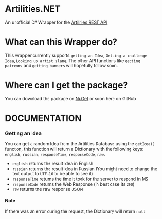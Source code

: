 # Artilities.NET
An unofficial C# Wrapper for the [Artilities REST API](https://artilities.github.io/artilities-api/)

# What can this Wrapper do?
This wrapper currently supports `getting an Idea`, `Getting a challenge Idea`, `Looking up artist slang`. The other API functions like `getting patreons` and `getting banners` will hopefully follow soon.

# Where can I get the package?
You can download the package on [NuGet](https://www.nuget.org/packages/Artilities.NET) or soon here on GitHub



# DOCUMENTATION
### Getting an Idea
You can get a random Idea from the Artilities Database using the `getIdea()` function, this function will return a Dictionary with the following keys: `english`, `russian`, `responseTime`, `responseCode`, `raw`.
- `english` returns the result Idea in English
- `russian` returns the result Idea in Russian (You might need to change the text output to `UTF-16` to be able to see it)
- `responseTime` returns the time it took for the server to respond in MS
- `responseCode` returns the Web Response (in best case its `200`)
- `raw` returns the raw response JSON
#### Note
If there was an error during the request, the Dictionary will return `null`
```CSharp

````

